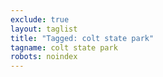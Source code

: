 ```yaml
---
exclude: true
layout: taglist
title: "Tagged: colt state park"
tagname: colt state park
robots: noindex
---
```

